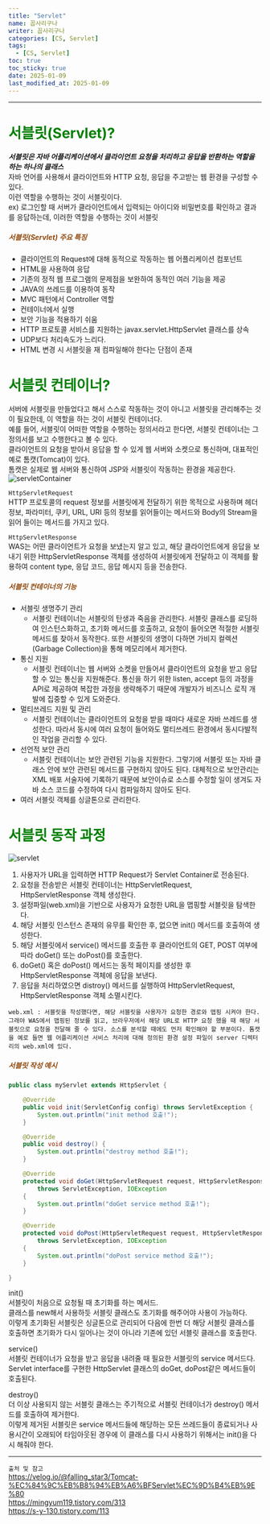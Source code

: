 ```yaml
---
title: "Servlet"
name: 꼽사리구나
writer: 꼽사리구나
categories: [CS, Servlet]
tags:
  - [CS, Servlet]
toc: true
toc_sticky: true
date: 2025-01-09
last_modified_at: 2025-01-09
---
```


------------------------------------------------------------------------------------------------------------------------------------------------

# <span style="color:green">서블릿(Servlet)?</span>
***서블릿은 자바 어플리케이션에서 클라이언트 요청을 처리하고 응답을 반환하는 역할을 하는 하나의 클래스***  
자바 언어를 사용해서 클라이언트와 HTTP 요청, 응답을 주고받는 웹 환경을 구성할 수 있다.  
이런 역할을 수행하는 것이 서블릿이다.  
ex) 로그인할 때 서버가 클라이언트에서 입력되는 아이디와 비밀번호를 확인하고 결과를 응답하는데, 이러한 역할을 수행하는 것이 서블릿

##### <span style="color:#914a0d">서블릿(Servlet) 주요 특징</span>
- 클라이언트의 Request에 대해 동적으로 작동하는 웹 어플리케이션 컴포넌트
- HTML을 사용하여 응답
- 기존의 정적 웹 프로그램의 문제점을 보완하여 동적인 여러 기능을 제공
- JAVA의 쓰레드를 이용하여 동작
- MVC 패턴에서 Controller 역할
- 컨테이너에서 실행
- 보안 기능을 적용하기 쉬움
- HTTP 프로토콜 서비스를 지원하는 javax.servlet.HttpServlet 클래스를 상속
- UDP보다 처리속도가 느리다.
- HTML 변경 시 서블릿을 재 컴파일해야 한다는 단점이 존재


# <span style="color:green">서블릿 컨테이너?</span>
서버에 서블릿을 만들었다고 해서 스스로 작동하는 것이 아니고 서블릿을 관리해주는 것이 필요한데, 이 역할을 하는 것이 서블릿 컨테이너다.  
예를 들어, 서블릿이 어떠한 역할을 수행하는 정의서라고 한다면, 서블릿 컨테이너는 그 정의서를 보고 수행한다고 볼 수 있다.  
클라이언트의 요청을 받아서 응답을 할 수 있게 웹 서버와 소켓으로 통신하며, 대표적인 예로 톰캣(Tomcat)이 있다.  
톰캣은 실제로 웹 서버와 통신하여 JSP와 서블릿이 작동하는 환경을 제공한다.  
![servletContainer](https://github.com/user-attachments/assets/10b75386-ece9-49d0-b7f2-064c02c9925c)  

`HttpServletRequest`  
HTTP 프로토콜의 request 정보를 서블릿에게 전달하기 위한 목적으로 사용하며 헤더 정보, 파라미터, 쿠키, URL, URI 등의 정보를 읽어들이는 메서드와 Body의 Stream을 읽어 들이는 메서드를 가지고 있다.  

`HttpServletResponse`  
WAS는 어떤 클라이언트가 요청을 보냈는지 알고 있고, 해당 클라이언트에게 응답을 보내기 위한 HttpServletResponse 객체를 생성하여 서블릿에게 전달하고 이 객체를 활용하여 content type, 응답 코드, 응답 메시지 등을 전송한다.  

##### <span style="color:#914a0d">서블릿 컨테이너의 기능</span>

- 서블릿 생명주기 관리
  - 서블릿 컨테이너는 서블릿의 탄생과 죽음을 관리한다. 서블릿 클래스를 로딩하여 인스턴스화하고, 초기화 메서드를 호출하고, 요청이 들어오면 적절한 서블릿 메서드를 찾아서 동작한다. 또한 서블릿의 생명이 다하면 가비지 컬렉션(Garbage Collection)을 통해 메모리에서 제거한다.
- 통신 지원
  - 서블릿 컨테이너는 웹 서버와 소켓을 만들어서 클라이언트의 요청을 받고 응답할 수 있는 통신을 지원해준다. 통신을 하기 위한 listen, accept 등의 과정을 API로 제공하여 복잡한 과정을 생략해주기 때문에 개발자가 비즈니스 로직 개발에 집중할 수 있게 도와준다.
- 멀티쓰레드 지원 및 관리
  - 서블릿 컨테이너는 클라이언트의 요청을 받을 때마다 새로운 자바 쓰레드를 생성한다. 따라서 동시에 여러 요청이 들어와도 멀티쓰레드 환경에서 동시다발적인 작업을 관리할 수 있다.
- 선언적 보안 관리
  - 서블릿 컨테이너는 보안 관련된 기능을 지원한다. 그렇기에 서블릿 또는 자바 클래스 안에 보안 관련된 메서드를 구현하지 않아도 된다. 대체적으로 보안관리는 XML 배포 서술자에 기록하기 때문에 보안이슈로 소스를 수정할 일이 생겨도 자바 소스 코드를 수정하여 다시 컴파일하지 않아도 된다.
- 여러 서블릿 객체를 싱글톤으로 관리한다.  


# <span style="color:green">서블릿 동작 과정</span>

![servlet](https://github.com/user-attachments/assets/c24ef5ee-4a21-4e17-b51b-6d03d40e4837)  

1. 사용자가 URL을 입력하면 HTTP Request가 Servlet Container로 전송된다.
2. 요청을 전송받은 서블릿 컨테이너는 HttpServletRequest, HttpServletResponse 객체 생성한다.
3. 설정파일(web.xml)을 기반으로 사용자가 요청한 URL을 맵핑할 서블릿을 탐색한다.
4. 해당 서블릿 인스턴스 존재의 유무를 확인한 후, 없으면 init() 메서드를 호출하여 생성한다.
5. 해당 서블릿에서 service() 메서드를 호출한 후 클라이언트의 GET, POST 여부에 따라 doGet() 또는 doPost()를 호출한다.
6. doGet() 혹은 doPost() 메서드는 동적 페이지를 생성한 후 HttpServletResponse 객체에 응답을 보낸다.
7. 응답을 처리하였으면 distroy() 메서드를 실행하여 HttpServletRequest, HttpServletResponse 객체 소멸시킨다.  

`web.xml : 서블릿을 작성했다면, 해당 서블릿을 사용자가 요청한 경로와 맵핑 시켜야 한다. 그래야 WAS에서 맵핑된 정보를 읽고, 브라우저에서 해당 URL로 HTTP 요청 했을 때 해당 서블릿으로 요청을 전달해 줄 수 있다. 소스를 분석할 때에도 먼저 확인해야 할 부분이다. 톰캣을 예로 들면 웹 어플리케이션 서비스 처리에 대해 정의된 환경 설정 파일이 server 디렉터리의 web.xml에 있다.`  


##### <span style="color:#914a0d">서블릿 작성 예시</span>  

```java
public class myServlet extends HttpServlet {

    @Override
    public void init(ServletConfig config) throws ServletException {
        System.out.println("init method 호출!");
    }

    @Override
    public void destroy() {
        System.out.println("destroy method 호출!");
    }

    @Override
    protected void doGet(HttpServletRequest request, HttpServletResponse response)
        throws ServletException, IOException
    {
        System.out.println("doGet service method 호출!");
    }

    @Override
    protected void doPost(HttpServletRequest request, HttpServletResponse response)
        throws ServletException, IOException
    {
        System.out.println("doPost service method 호출!");
    }

}
```

init()  
서블릿이 처음으로 요청될 때 초기화를 하는 메서드.  
클래스를 new해서 사용하듯 서블릿 클래스도 초기화를 해주어야 사용이 가능하다.  
이렇게 초기화된 서블릿은 싱글톤으로 관리되어 다음에 한번 더 해당 서블릿 클래스를 호출하면 초기화가 다시 일어나는 것이 아니라 기존에 있던 서블릿 클래스를 호출한다.  


service()  
서블릿 컨테이너가 요청을 받고 응답을 내려줄 때 필요한 서블릿의 service 메서드다.  
Servlet interface를 구현한 HttpServlet 클래스의 doGet, doPost같은 메서드들이 호출된다.  


destroy()  
더 이상 사용되지 않는 서블릿 클래스는 주기적으로 서블릿 컨테이너가 destroy() 메서드를 호출하여 제거한다.  
이렇게 제거된 서블릿은 service 메서드들에 해당하는 모든 쓰레드들이 종료되거나 사용시간이 오래되어 타임아웃된 경우에 이 클래스를 다시 사용하기 위해서는 init()을 다시 해줘야 한다.  

------------------------------------------------------------------------------------------------------------------------------------------------
`출처 및 참고`  
<https://velog.io/@falling_star3/Tomcat-%EC%84%9C%EB%B8%94%EB%A6%BFServlet%EC%9D%B4%EB%9E%80>  
<https://mingyum119.tistory.com/313>  
<https://s-y-130.tistory.com/113>